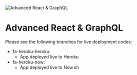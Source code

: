 ![Advanced React & GraphQL](https://advancedreact.com/images/ARG/arg-facebook-share.png)

# Advanced React & GraphQL

Please see the following branches for live deployment codes:

- fa-heroku-heroku:
  - App deployed live to Heroku
- fa-heroku-now:
  - App deployed live to Now.sh
